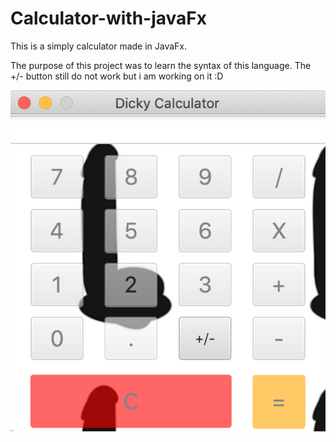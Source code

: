 # Calculator-with-javaFx
This is a simply calculator made in JavaFx.

The purpose of this project was to learn the syntax of this language.
The +/- button still do not work but i am working on it :D 


![Algorithm schema](./images/picture.png)
